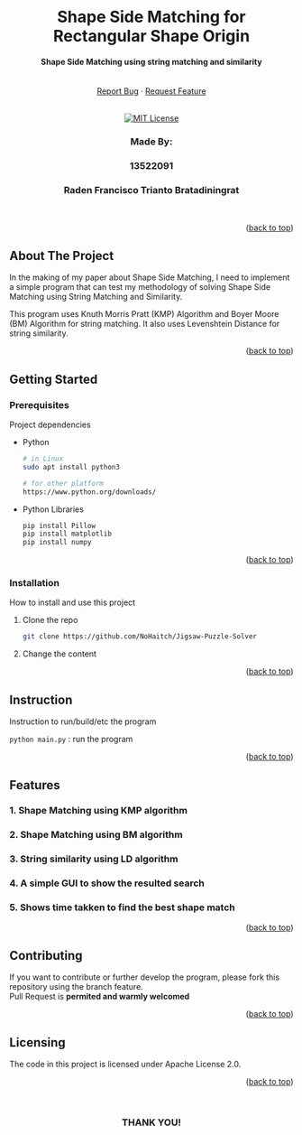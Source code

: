 <!-- Back to Top Link-->
<a name="readme-top"></a>


<br />
<div align="center">
  <h1 align="center">Shape Side Matching for Rectangular Shape Origin</h1>

  <p align="center">
    <h4> Shape Side Matching using string matching and similarity</h4>
    <br/>
    <a href="https://github.com/NoHaitch/Shape-Side-Matching-for-rectangular-shape-origin">Report Bug</a>
    ·
    <a href="https://github.com/NoHaitch/Shape-Side-Matching-for-rectangular-shape-origin">Request Feature</a>
<br>
<br>

[![MIT License][license-shield]][license-url]

  </p>
</div>

<!-- CONTRIBUTOR -->
<div align="center" id="contributor">
  <strong>
    <h3>Made By:</h3>
    <h3>13522091</h3>
    <h3>Raden Francisco Trianto Bratadiningrat</h3>
  </strong>
  <br>
</div>


<p align="right">(<a href="#readme-top">back to top</a>)</p>

<!-- ABOUT THE PROJECT -->
## About The Project

In the making of my paper about Shape Side Matching, I need to implement a simple program that can test my methodology of solving Shape Side Matching using String Matching and Similarity.

This program uses	Knuth Morris Pratt (KMP) Algorithm and Boyer Moore (BM) Algorithm for string matching. It also uses Levenshtein Distance for string similarity.



<p align="right">(<a href="#readme-top">back to top</a>)</p>


<!-- GETTING STARTED -->
## Getting Started

### Prerequisites

Project dependencies 

* Python
  ```sh
  # in Linux
  sudo apt install python3

  # for other platform
  https://www.python.org/downloads/
  ```

* Python Libraries
  ```sh
  pip install Pillow
  pip install matplotlib
  pip install numpy
  ```


<p align="right">(<a href="#readme-top">back to top</a>)</p>

### Installation

How to install and use this project

1. Clone the repo
   ```sh
   git clone https://github.com/NoHaitch/Jigsaw-Puzzle-Solver
   ```
2. Change the content


<p align="right">(<a href="#readme-top">back to top</a>)</p>

<!-- INSTURCTION -->
## Instruction
Instruction to run/build/etc the program  

`python main.py` : run the program  



<p align="right">(<a href="#readme-top">back to top</a>)</p>

<!-- FEATURES -->
## Features

### 1. Shape Matching using KMP algorithm
### 2. Shape Matching using BM algorithm
### 3. String similarity using LD algorithm
### 4. A simple GUI to show the resulted search
### 5. Shows time takken to find the best shape match

<p align="right">(<a href="#readme-top">back to top</a>)</p>


<!-- CONTRIBUTING -->
## Contributing

If you want to contribute or further develop the program, please fork this repository using the branch feature.  
Pull Request is **permited and warmly welcomed**

<p align="right">(<a href="#readme-top">back to top</a>)</p>



<!-- LICENSE -->
## Licensing
The code in this project is licensed under Apache License 2.0.

<p align="right">(<a href="#readme-top">back to top</a>)</p>

<br>
<h3 align="center"> THANK YOU! </h3>

<!-- MARKDOWN LINKS & IMAGES -->
[issues-url]: https://github.com/NoHaitch/Shape-Side-Matching-for-rectangular-shape-origin/issues
[license-shield]: https://img.shields.io/badge/License-apache_license_2.0-red
[license-url]: https://github.com/NoHaitch/Shape-Side-Matching-for-rectangular-shape-origin/blob/main/LICENSE

